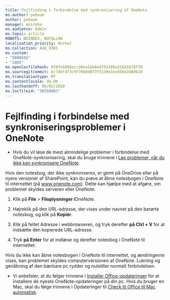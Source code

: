 ```yaml
---
title: Fejlfinding i forbindelse med synkronisering af OneNote
ms.author: pebaum
author: pebaum
manager: mnirkhe
ms.audience: Admin
ms.topic: article
ROBOTS: NOINDEX, NOFOLLOW
localization_priority: Normal
ms.collection: Adm_O365
ms.custom:
- "9000555"
- "2405"
ms.openlocfilehash: 970fe688becc30ea1eb644793388a316d1878f30
ms.sourcegitcommit: bc7d6f4f3c9f7060d073f5130e1ec856e248d020
ms.translationtype: MT
ms.contentlocale: da-DK
ms.lasthandoff: 06/02/2020
ms.locfileid: "36559403"
---
```

# <a name="troubleshoot-onenote-sync-issues"></a>Fejlfinding i forbindelse med synkroniseringsproblemer i OneNote

* Hvis du vil løse de mest almindelige problemer i forbindelse med OneNote-synkronisering, skal du bruge trinnene i [Løs problemer, når du ikke kan synkronisere OneNote](https://support.office.com/article/Fix-issues-when-you-can-t-sync-OneNote-299495ef-66d1-448f-90c1-b785a6968d45).

Hvis den notesbog, der ikke synkroniseres, er gemt på OneDrive eller på nyere versioner af SharePoint, kan du prøve at åbne notesbogen i OneNote til internettet (på www.onenote.com). Dette kan hjælpe med at afgøre, om problemet skyldes serveren eller OneNote.

1. Klik på **File**  >  **Filoplysninger i**OneNote.

2. Højreklik på den URL-adresse, der vises under navnet på den berørte notesbog, og klik på **Kopiér**.

3. Klik på feltet Adresse i webbrowseren, og tryk derefter **på Ctrl + V** for at indsætte den kopierede URL-adresse.

4. Tryk **på Enter** for at indlæse og derefter notesbog i OneNote til internettet.

Hvis du ikke kan åbne notesbogen i OneNote til internettet, og ændringerne vises, kan problemet skyldes computerversionen af OneNote. Lukning og genåbning af den bærbare pc rydder og nulstiller normalt forbindelsen.

* Vi anbefaler, at du følger trinnene i [Installer Office-opdateringer](https://support.office.com/article/Install-Office-updates-2ab296f3-7f03-43a2-8e50-46de917611c5) for at installere de nyeste OneNote-opdateringer på din pc. Hvis du bruger en Mac, skal du følge trinnene i Opdateringer til [Check til Office til Mac automatisk](https://support.office.com/article/update-office-for-mac-automatically-bfd1e497-c24d-4754-92ab-910a4074d7c1).